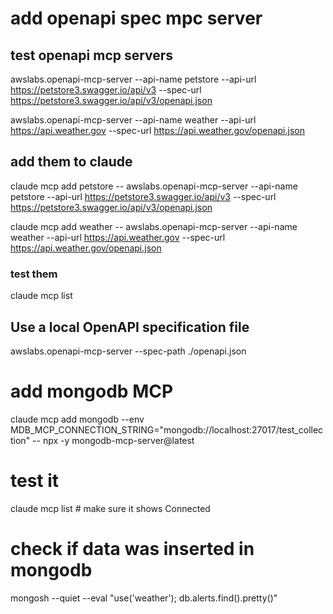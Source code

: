 # add openapi spec mpc server

## test openapi mcp servers

awslabs.openapi-mcp-server --api-name petstore --api-url https://petstore3.swagger.io/api/v3 --spec-url https://petstore3.swagger.io/api/v3/openapi.json

awslabs.openapi-mcp-server --api-name weather --api-url https://api.weather.gov --spec-url https://api.weather.gov/openapi.json

## add them to claude

claude mcp add petstore -- awslabs.openapi-mcp-server --api-name petstore --api-url https://petstore3.swagger.io/api/v3 --spec-url https://petstore3.swagger.io/api/v3/openapi.json

claude mcp add weather -- awslabs.openapi-mcp-server --api-name weather --api-url https://api.weather.gov --spec-url https://api.weather.gov/openapi.json

### test them
claude mcp list

## Use a local OpenAPI specification file
awslabs.openapi-mcp-server --spec-path ./openapi.json

# add mongodb MCP
claude mcp add mongodb --env MDB_MCP_CONNECTION_STRING="mongodb://localhost:27017/test_collection" -- npx -y mongodb-mcp-server@latest
# test it
claude mcp list # make sure it shows Connected

# check if data was inserted in mongodb
mongosh --quiet --eval "use('weather'); db.alerts.find().pretty()"
